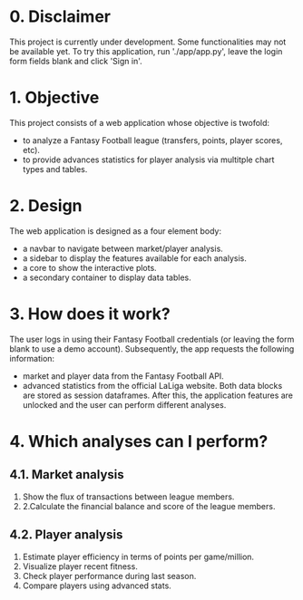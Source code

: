 # 0. Disclaimer
This project is currently under development. Some functionalities may not be available yet.
To try this application, run './app/app.py', leave the login form fields blank and click 'Sign in'.

# 1. Objective
This project consists of a web application whose objective is twofold: 
- to analyze a Fantasy Football league (transfers, points, player scores, etc).
- to provide advances statistics for player analysis via multitple chart types and tables.

# 2. Design
The web application is designed as a four element body:
- a navbar to navigate between market/player analysis.
- a sidebar to display the features available for each analysis.
- a core to show the interactive plots.
- a secondary container to display data tables.

# 3. How does it work?
The user logs in using their Fantasy Football credentials (or leaving the form blank
to use a demo account). Subsequently, the app requests the following information:
- market and player data from the Fantasy Football API.
- advanced statistics from the official LaLiga website.
Both data blocks are stored as session dataframes. After this, the application features
are unlocked and the user can perform different analyses.

# 4. Which analyses can I perform?
## 4.1. Market analysis
1. Show the flux of transactions between league members.
2. 2.Calculate the financial balance and score of the league members.  
## 4.2. Player analysis
1. Estimate player efficiency in terms of points per game/million.
2. Visualize player recent fitness.
3. Check player performance during last season.
4. Compare players using advanced stats.

